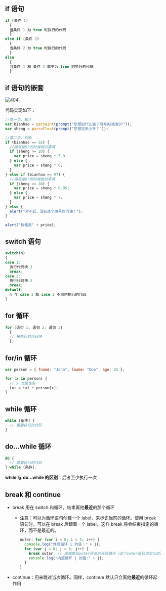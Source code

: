 ## if 语句

```js
if (条件 1)
  {
  当条件 1 为 true 时执行的代码
  }
else if (条件 2)
  {
  当条件 2 为 true 时执行的代码
  }
else
  {
  当条件 1 和 条件 2 都不为 true 时执行的代码
  }
```

## if 语句的嵌套

![404](http://img.smyhvae.com/20180117_2232.png)

代码实现如下：

```js
//第一步，输入
var bianhao = parseInt(prompt("您想加什么油？填写92或者97"));
var sheng = parseFloat(prompt("您想加多少升？"));

//第二步，判断
if (bianhao == 92) {
  //编号是92的时候做的事情
  if (sheng >= 20) {
    var price = sheng * 5.9;
  } else {
    var price = sheng * 6;
  }
} else if (bianhao == 97) {
  //编号是97的时候做的事情
  if (sheng >= 30) {
    var price = sheng * 6.95;
  } else {
    var price = sheng * 7;
  }
} else {
  alert("对不起，没有这个编号的汽油！");
}

alert("价格是" + price);
```

## switch 语句

```js
switch(n)
{
case 1:
  执行代码块 1
  break;
case 2:
  执行代码块 2
  break;
default:
  n 与 case 1 和 case 2 不同时执行的代码
}
```

## for 循环

```js
for (语句 1; 语句 2; 语句 3)
  {
  // 被执行的代码块
  };
```

## for/in 循环

```js
var person = { fname: "John", lname: "Doe", age: 25 };

for (x in person) {
  // x 为属性名
  txt = txt + person[x];
}
```

## while 循环

```js
while (条件) {
  // 需要执行的代码
}
```

## do...while 循环

```js
do {
  // 需要执行的代码
} while (条件);
```

**while 与 do...while 的区别**：后者至少执行一次

## break 和 continue

- break 用在 switch 和循环，结束离他**最近**的那个循环

  - 注意：可以为循环语句创建一个 label，来标识当前的循环。使用 break 语句时，可以在 break 后跟着一个 label，这样 break 将会结束指定的循环，而不是最近的。
    ```js
    outer: for (var i = 0; i < 5; i++) {
      console.log("外层循环 i 的值：" + i);
      for (var j = 0; j < 5; j++) {
        break outer; // 直接跳出outer所在的外层循环（这个outer是我自定义的label）
        console.log("内层循环 j 的值:" + j);
      }
    }
    ```

- continue：用来跳过当次循环。同样，continue 默认只会离他**最近**的循环起作用
